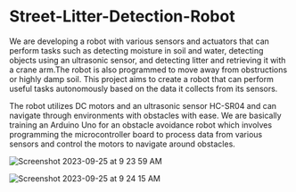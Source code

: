 # Street-Litter-Detection-Robot
We are developing a robot with various sensors and actuators that can perform tasks such as detecting moisture in soil and water, detecting objects using an ultrasonic sensor, and detecting litter and retrieving it with a crane arm.The robot is also programmed to move away from obstructions or highly damp soil. This project aims to create a robot that can perform useful tasks autonomously based on the data it collects from its sensors. 

The robot utilizes DC motors and an ultrasonic sensor HC-SR04 and can navigate through environments with obstacles with ease. 
We are basically training an Arduino Uno for an obstacle avoidance robot which involves programming the microcontroller board to process data from various sensors and control the motors to navigate around obstacles.


![Screenshot 2023-09-25 at 9 23 59 AM](https://github.com/pujjj/Street-Litter-Detection-using-Robot/assets/97466150/b12297df-52ac-4bcf-92ac-97f475d802e2)


![Screenshot 2023-09-25 at 9 24 15 AM](https://github.com/pujjj/Street-Litter-Detection-using-Robot/assets/97466150/94a1cd22-1a58-4a37-8064-5d0cedb6e7f9)

